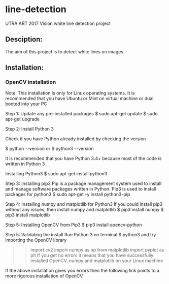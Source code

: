 # line-detection
UTRA ART 2017 Vision white line detection project



## Desciption:
The aim of this project is to detect white lines on images.


## Installation: 

### OpenCV installation 
Note: This installation is only for Linux operating systems. It is recommended that you have Ubuntu or Mint on virtual machine or dual booted into your PC

Step 1: Update any pre-installed packages
 $ sudo apt-get update
 $ sudo apt-get upgrade
 
Step 2: Install Python 3
 
 Check if you have Python already installed by checking the version
 
 $ python --version
 or
 $ python3 --version
 
 It is recommended that you have Python 3.4+ because most of the code is written in Python 3
 
 Installing Python3
 $ sudo apt-get install python3

Step 3: Installing pip3
 Pip is a package management system used to install and manage software packages written in Python. Pip3 is used to install packages for    python3
 $ sudo apt-get -y install python3-pip
 
Step 4: Installing numpy and matplotlib for Python3
If you could install pip3 without any issues, then install numpy and matplotlib
$ pip3 install numpy
$ pip3 install matplotlib

Step 5: Installing OpenCV from Pip3
 $ pip3 install opencv-python

Step 5: Validating the install
Run Python 3 on terminal
$ python3
and try importing the OpenCV library
>> import cv2
>> import numpy as np
>> from matplotlib import pyplot as plt
If you get no errors it means that you have successfully installed OpenCV, numpy and matplotlib on your Linux machine

If the above installation gives you errors then the following link points to a more rigorous installation of OpenCV
